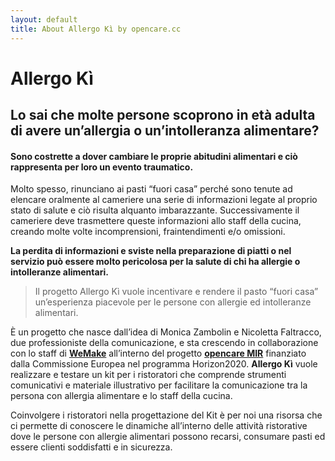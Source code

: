 ```yaml
---
layout: default
title: About Allergo Kì by opencare.cc
---
```


# Allergo Kì
## Lo sai che molte persone scoprono in età adulta di avere un’allergia o un’intolleranza alimentare?
#### Sono costrette a dover cambiare le proprie abitudini alimentari e ciò rappresenta per loro un evento traumatico.

Molto spesso, rinunciano ai pasti “fuori casa” perché sono tenute ad elencare oralmente al cameriere una serie di informazioni legate al proprio stato di salute e ciò risulta alquanto imbarazzante. Successivamente il cameriere deve trasmettere queste informazioni allo staff della cucina, creando molte volte incomprensioni, fraintendimenti e/o omissioni.

**La perdita di informazioni e sviste nella preparazione di piatti o nel servizio può essere molto pericolosa per la salute di chi ha allergie o intolleranze alimentari.**

> Il progetto Allergo Kì vuole incentivare e rendere il pasto “fuori casa” un’esperienza piacevole per le persone con allergie ed intolleranze alimentari. 

È un progetto che nasce dall’idea di Monica Zambolin e Nicoletta Faltracco, due professioniste della comunicazione, e sta crescendo in collaborazione con lo staff di **[WeMake](http://wemake.cc/)** all’interno del progetto **[opencare MIR](http://wemake.cc/opencare/maker-in-residence/)** finanziato dalla Commissione Europea nel programma Horizon2020.
**Allergo Kì** vuole realizzare e testare un kit per i ristoratori che comprende strumenti comunicativi e materiale illustrativo per facilitare la comunicazione tra la persona con allergia alimentare e lo staff della cucina.

Coinvolgere i ristoratori nella progettazione del Kit è per noi una risorsa che ci permette di conoscere le dinamiche all’interno delle attività ristorative dove le persone con allergie alimentari possono recarsi, consumare pasti ed essere clienti soddisfatti e in sicurezza.

